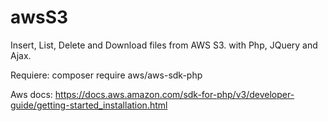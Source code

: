 # awsS3
Insert, List, Delete and Download files from AWS S3. with Php, JQuery and Ajax.


Requiere: composer require aws/aws-sdk-php

Aws docs: https://docs.aws.amazon.com/sdk-for-php/v3/developer-guide/getting-started_installation.html
